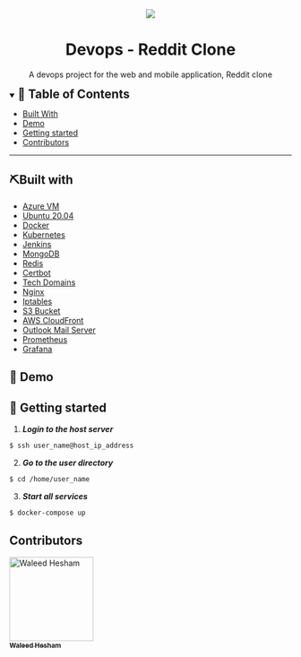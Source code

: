 <div align="center">
<img src="https://www.iiotsbom.com/wp-content/uploads/2022/10/devops-multicolor_logo.png">
</div>

<div align="center">
<h1 align='center'>Devops - Reddit Clone</h1>
<p>A devops project for the web and mobile application, Reddit clone</p>
</div>

<details open="open">
<summary>
<h2 style="display:inline">📝 Table of Contents</h2>
</summary>

- [Built With](#BuiltWith)
- [Demo](#Demo)
- [Getting started](#GettingStarted)
- [Contributors](#Contributors)

</details>

---
<h2 id="BuiltWith">⛏️Built with</h2>

- [Azure VM](https://azure.microsoft.com/en-us/products/virtual-machines/)
- [Ubuntu 20.04](https://releases.ubuntu.com/focal/)
- [Docker](https://www.docker.com/)
- [Kubernetes](https://kubernetes.io/)
- [Jenkins](https://www.jenkins.io/)
- [MongoDB](https://www.mongodb.com/)
- [Redis](https://redis.io/)
- [Certbot](https://certbot.eff.org/)
- [Tech Domains](https://get.tech/)
- [Nginx](https://www.nginx.com/)
- [Iptables](https://linux.die.net/man/8/iptables)
- [S3 Bucket](https://aws.amazon.com/s3/)
- [AWS CloudFront](https://aws.amazon.com/cloudfront/)
- [Outlook Mail Server](https://outlook.live.com/owa/)
- [Prometheus](https://prometheus.io/)
- [Grafana](https://grafana.com/)

<h2 id="Demo">🎥 Demo</h2>



<h2 id="GettingStarted">🏁 Getting started</h2>

1. **_Login to the host server_**

```sh
$ ssh user_name@host_ip_address
```

2. **_Go to the user directory_**

```sh
$ cd /home/user_name
```

3. **_Start all services_**

```sh
$ docker-compose up
```

<h2 id="Contributors">Contributors</h2>

<a href="https://github.com/waleedhesham446" target="_blank">
<img src="https://avatars.githubusercontent.com/u/72695729?v=4" width="150px;" alt="Waleed Hesham"/>
<br/>
<sub><b>Waleed Hesham</b></sub>
</a>
<br/>
